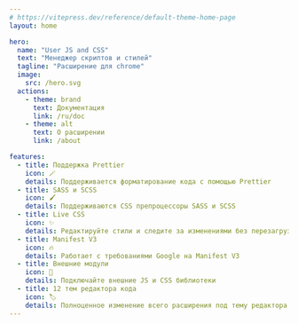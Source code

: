 ```yaml
---
# https://vitepress.dev/reference/default-theme-home-page
layout: home

hero:
  name: "User JS and CSS"
  text: "Менеджер скриптов и стилей"
  tagline: "Расширение для chrome"
  image:
    src: /hero.svg
  actions:
    - theme: brand
      text: Документация
      link: /ru/doc
    - theme: alt
      text: О расширении
      link: /about

features:
  - title: Поддержка Prettier
    icon: 🪄
    details: Поддерживается форматирование кода с помощью Prettier
  - title: SASS и SCSS
    icon: 🖌️
    details: Поддерживаются CSS препроцессоры SASS и SCSS
  - title: Live CSS
    icon: ✨
    details: Редактируйте стили и следите за изменениями без перезагрузки
  - title: Manifest V3
    icon: 🔥
    details: Работает с требованиями Google на Manifest V3
  - title: Внешние модули
    icon: 🧩
    details: Подключайте внешние JS и CSS библиотеки
  - title: 12 тем редактора кода
    icon: 🏷️
    details: Полноценное изменение всего расширения под тему редактора
---
```

